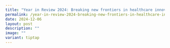 ```yaml
---
title: "Year in Review 2024: Breaking new frontiers in healthcare innovation"
permalink: /year-in-review-2024-breaking-new-frontiers-in-healthcare-innovation/
date: 2024-12-06
layout: post
description: ""
image: ""
variant: tiptap
---
```

